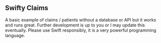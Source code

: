## Swifty Claims
A basic example of claims / patients without a database or API but it works and runs great. Further development is up to you or I may update this eventually. Please use Swift responsibly, it is a very powerful programming language.
